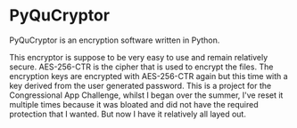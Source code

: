 # PyQuCryptor
PyQuCryptor is an encryption software written in Python.

This encryptor is suppose to be very easy to use and remain relatively secure. AES-256-CTR is the cipher that is used to encrypt the files. The encryption keys are encrypted with AES-256-CTR again but this time with a key derived from the user generated password. This is a project for the Congressional App Challenge, whilst I began over the summer, I've reset it multiple times because it was bloated and did not have the required protection that I wanted. But now I have it relatively all layed out. 
